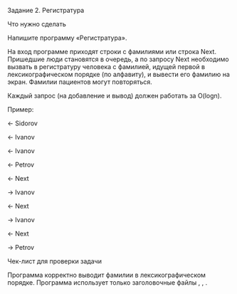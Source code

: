 Задание 2. Регистратура


Что нужно сделать

Напишите программу «Регистратура».

На вход программе приходят строки с фамилиями или строка Next. Пришедшие люди становятся в очередь, а по запросу Next необходимо вызвать в регистратуру человека с фамилией, идущей первой в лексикографическом порядке (по алфавиту), и вывести его фамилию на экран. Фамилии пациентов могут повторяться.

Каждый запрос (на добавление и вывод) должен работать за O(logn).

 

Пример:

← Sidorov

← Ivanov

← Ivanov

← Petrov

← Next

→ Ivanov

← Next

→ Ivanov

← Next

→ Petrov

 

Чек-лист для проверки задачи

Программа корректно выводит фамилии в лексикографическом порядке.
Программа использует только заголовочные файлы <iostream>, <string>, <map>. 
